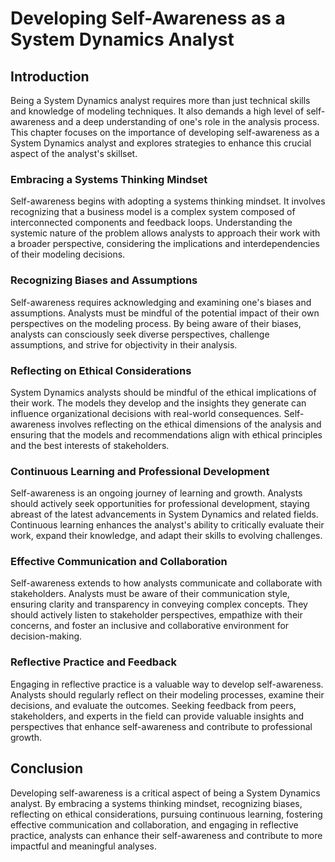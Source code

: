 # Developing Self-Awareness as a System Dynamics Analyst

## Introduction

Being a System Dynamics analyst requires more than just technical skills and knowledge of modeling techniques. It also demands a high level of self-awareness and a deep understanding of one's role in the analysis process. This chapter focuses on the importance of developing self-awareness as a System Dynamics analyst and explores strategies to enhance this crucial aspect of the analyst's skillset.

### Embracing a Systems Thinking Mindset

Self-awareness begins with adopting a systems thinking mindset. It involves recognizing that a business model is a complex system composed of interconnected components and feedback loops. Understanding the systemic nature of the problem allows analysts to approach their work with a broader perspective, considering the implications and interdependencies of their modeling decisions.

### Recognizing Biases and Assumptions

Self-awareness requires acknowledging and examining one's biases and assumptions. Analysts must be mindful of the potential impact of their own perspectives on the modeling process. By being aware of their biases, analysts can consciously seek diverse perspectives, challenge assumptions, and strive for objectivity in their analysis.

### Reflecting on Ethical Considerations

System Dynamics analysts should be mindful of the ethical implications of their work. The models they develop and the insights they generate can influence organizational decisions with real-world consequences. Self-awareness involves reflecting on the ethical dimensions of the analysis and ensuring that the models and recommendations align with ethical principles and the best interests of stakeholders.

### Continuous Learning and Professional Development

Self-awareness is an ongoing journey of learning and growth. Analysts should actively seek opportunities for professional development, staying abreast of the latest advancements in System Dynamics and related fields. Continuous learning enhances the analyst's ability to critically evaluate their work, expand their knowledge, and adapt their skills to evolving challenges.

### Effective Communication and Collaboration

Self-awareness extends to how analysts communicate and collaborate with stakeholders. Analysts must be aware of their communication style, ensuring clarity and transparency in conveying complex concepts. They should actively listen to stakeholder perspectives, empathize with their concerns, and foster an inclusive and collaborative environment for decision-making.

### Reflective Practice and Feedback

Engaging in reflective practice is a valuable way to develop self-awareness. Analysts should regularly reflect on their modeling processes, examine their decisions, and evaluate the outcomes. Seeking feedback from peers, stakeholders, and experts in the field can provide valuable insights and perspectives that enhance self-awareness and contribute to professional growth.

## Conclusion

Developing self-awareness is a critical aspect of being a System Dynamics analyst. By embracing a systems thinking mindset, recognizing biases, reflecting on ethical considerations, pursuing continuous learning, fostering effective communication and collaboration, and engaging in reflective practice, analysts can enhance their self-awareness and contribute to more impactful and meaningful analyses.
